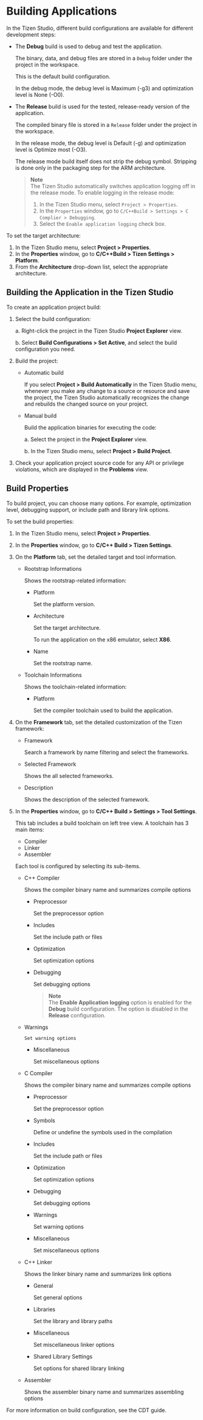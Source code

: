 
# Building Applications


In the Tizen Studio, different build configurations are available for
different development steps:

-   The **Debug** build is used to debug and test the application.

    The binary, data, and debug files are stored in a `Debug` folder
    under the project in the workspace.

    This is the default build configuration.

    In the debug mode, the debug level is Maximum (-g3) and optimization
    level is None (-O0).

- The **Release** build is used for the tested, release-ready version
    of the application.

    The compiled binary file is stored in a `Release` folder under the
    project in the workspace.

    In the release mode, the debug level is Default (-g) and
    optimization level is Optimize most (-O3).

    The release mode build itself does not strip the debug symbol.
    Stripping is done only in the packaging step for the
    ARM architecture.

    >  **Note**   
    > The Tizen Studio automatically switches application logging
    off in the release mode. To enable logging in the release mode:  
    >   1.  In the Tizen Studio menu, select `Project > Properties`.
    >   2.  In the `Properties` window, go to        `C/C++Build > Settings > C Complier > Debugging`.
    >   3.  Select the `Enable application logging` check box.



To set the target architecture:

1.  In the Tizen Studio menu, select **Project &gt; Properties**.
2.  In the **Properties** window, go to **C/C++Build &gt; Tizen
    Settings &gt; Platform**.
3.  From the **Architecture** drop-down list, select the
    appropriate architecture.


<a name="build"></a>
## Building the Application in the Tizen Studio

To create an application project build:

1.  Select the build configuration:

    a.  Right-click the project in the Tizen Studio **Project        Explorer** view.

    b.  Select **Build Configurations &gt; Set Active**, and select the        build configuration you need.

2. Build the project:

    -   Automatic build

        If you select **Project &gt; Build Automatically** in the Tizen
        Studio menu, whenever you make any change to a source or
        resource and save the project, the Tizen Studio automatically
        recognizes the change and rebuilds the changed source on
        your project.

    - Manual build

        Build the application binaries for executing the code:

        a.  Select the project in the **Project Explorer** view.

        b.  In the Tizen Studio menu, select **Project &gt; Build            Project**.

3. Check your application project source code for any API or privilege
    violations, which are displayed in the **Problems** view.


<a name="prop"></a>
## Build Properties


To build project, you can choose many options. For example, optimization
level, debugging support, or include path and library link options.

To set the build properties:

1.  In the Tizen Studio menu, select **Project &gt; Properties**.
2. In the **Properties** window, go to **C/C++ Build &gt; Tizen
    Settings**.
3. On the **Platform** tab, set the detailed target and
    tool information.
    -   Rootstrap Informations

        Shows the rootstrap-related information:

        -   Platform

            Set the platform version.

        - Architecture

            Set the target architecture.

            To run the application on the x86 emulator, select **X86**.

        - Name

            Set the rootstrap name.

    - Toolchain Informations

        Shows the toolchain-related information:

        -   Platform

            Set the compiler toolchain used to build the application.

4. On the **Framework** tab, set the detailed customization of the
    Tizen framework:
    -   Framework

        Search a framework by name filtering and select the frameworks.

    - Selected Framework

        Shows the all selected frameworks.

    - Description

        Shows the description of the selected framework.

5. In the **Properties** window, go to **C/C++ Build &gt; Settings &gt;    Tool Settings**.

    This tab includes a build toolchain on left tree view. A toolchain
    has 3 main items:

    -   Compiler
    -   Linker
    -   Assembler

    Each tool is configured by selecting its sub-items.

    -   C++ Compiler

        Shows the compiler binary name and summarizes compile options

        -   Preprocessor

            Set the preprocessor option

        - Includes

            Set the include path or files

        - Optimization

            Set optimization options

        - Debugging

            Set debugging options

            > **Note**  
            > The **Enable Application logging** option is
            enabled for the **Debug** build configuration. The option is        disabled in the **Release** configuration.

      - Warnings

            Set warning options

        - Miscellaneous

            Set miscellaneous options

    - C Compiler

        Shows the compiler binary name and summarizes compile options

        -   Preprocessor

            Set the preprocessor option

        - Symbols

            Define or undefine the symbols used in the compilation

        - Includes

            Set the include path or files

        - Optimization

            Set optimization options

        - Debugging

            Set debugging options

        - Warnings

            Set warning options

        - Miscellaneous

            Set miscellaneous options

    - C++ Linker

        Shows the linker binary name and summarizes link options

        -   General

            Set general options

        - Libraries

            Set the library and library paths

        - Miscellaneous

            Set miscellaneous linker options

        - Shared Library Settings

            Set options for shared library linking

    - Assembler

        Shows the assembler binary name and summarizes assembling
        options

For more information on build configuration, see the CDT guide.
